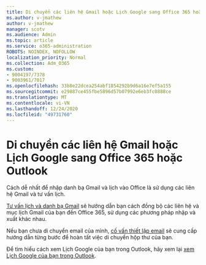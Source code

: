 ```yaml
---
title: Di chuyển các liên hệ Gmail hoặc Lịch Google sang Office 365 hoặc Outlook
ms.author: v-jmathew
author: v-jmathew
manager: scotv
ms.audience: Admin
ms.topic: article
ms.service: o365-administration
ROBOTS: NOINDEX, NOFOLLOW
localization_priority: Normal
ms.collection: Adm_O365
ms.custom:
- 9004197/7378
- 9003961/7017
ms.openlocfilehash: 33b8e22dcea254abf1854292b9d6a16e7ef5a155
ms.sourcegitcommit: e29887ce455fbe5896d57b07992e6eb3fc0888ce
ms.translationtype: MT
ms.contentlocale: vi-VN
ms.lasthandoff: 12/24/2020
ms.locfileid: "49731760"
---
```

# <a name="migrate-gmail-contacts-or-google-calendars-to-office-365-or-outlook"></a>Di chuyển các liên hệ Gmail hoặc Lịch Google sang Office 365 hoặc Outlook

Cách dễ nhất để nhập danh bạ Gmail và lịch vào Office là sử dụng các liên hệ Gmail và tư vấn lịch.

[Tư vấn lịch và danh bạ Gmail](https://go.microsoft.com/fwlink/?linkid=2134386) sẽ hướng dẫn bạn cách đồng bộ các liên hệ và mục lịch Gmail của bạn đến Office 365, sử dụng các phương pháp nhập và xuất khác nhau.

Nếu bạn chưa di chuyển email của mình, [cố vấn thiết lập email](https://go.microsoft.com/fwlink/?linkid=2133951) sẽ cung cấp hướng dẫn từng bước để hoàn tất việc di chuyển hộp thư của bạn.

Để tìm hiểu cách xem Lịch Google của bạn trong Outlook, hãy xem lại [xem Lịch Google của bạn trong Outlook](https://go.microsoft.com/fwlink/?linkid=2083939).
